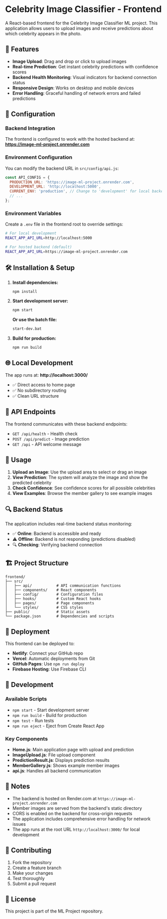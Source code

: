 # Celebrity Image Classifier - Frontend

A React-based frontend for the Celebrity Image Classifier ML project. This application allows users to upload images and receive predictions about which celebrity appears in the photo.

## 🚀 Features

- **Image Upload**: Drag and drop or click to upload images
- **Real-time Prediction**: Get instant celebrity predictions with confidence scores
- **Backend Health Monitoring**: Visual indicators for backend connection status
- **Responsive Design**: Works on desktop and mobile devices
- **Error Handling**: Graceful handling of network errors and failed predictions

## 🔧 Configuration

### Backend Integration

The frontend is configured to work with the hosted backend at:
**https://image-ml-project.onrender.com**

### Environment Configuration

You can modify the backend URL in `src/config/api.js`:

```javascript
const API_CONFIG = {
  PRODUCTION_URL: 'https://image-ml-project.onrender.com',
  DEVELOPMENT_URL: 'http://localhost:5000',
  CURRENT_ENV: 'production', // Change to 'development' for local backend
  // ...
};
```

### Environment Variables

Create a `.env` file in the frontend root to override settings:

```bash
# For local development
REACT_APP_API_URL=http://localhost:5000

# For hosted backend (default)
REACT_APP_API_URL=https://image-ml-project.onrender.com
```

## 🛠️ Installation & Setup

1. **Install dependencies:**
   ```bash
   npm install
   ```

2. **Start development server:**
   ```bash
   npm start
   ```
   
   **Or use the batch file:**
   ```bash
   start-dev.bat
   ```

3. **Build for production:**
   ```bash
   npm run build
   ```

## 🌐 Local Development

The app runs at: **http://localhost:3000/**

- ✅ Direct access to home page
- ✅ No subdirectory routing
- ✅ Clean URL structure

## 📡 API Endpoints

The frontend communicates with these backend endpoints:

- `GET /api/health` - Health check
- `POST /api/predict` - Image prediction
- `GET /api` - API welcome message

## 🎯 Usage

1. **Upload an Image**: Use the upload area to select or drag an image
2. **View Prediction**: The system will analyze the image and show the predicted celebrity
3. **Check Confidence**: See confidence scores for all possible celebrities
4. **View Examples**: Browse the member gallery to see example images

## 🔍 Backend Status

The application includes real-time backend status monitoring:

- ✅ **Online**: Backend is accessible and ready
- ⚠️ **Offline**: Backend is not responding (predictions disabled)
- 🔍 **Checking**: Verifying backend connection

## 🏗️ Project Structure

```
frontend/
├── src/
│   ├── api/           # API communication functions
│   ├── components/    # React components
│   ├── config/        # Configuration files
│   ├── hooks/         # Custom React hooks
│   ├── pages/         # Page components
│   └── styles/        # CSS styles
├── public/            # Static assets
└── package.json       # Dependencies and scripts
```

## 🚀 Deployment

This frontend can be deployed to:

- **Netlify**: Connect your GitHub repo
- **Vercel**: Automatic deployments from Git
- **GitHub Pages**: Use `npm run deploy`
- **Firebase Hosting**: Use Firebase CLI

## 🔧 Development

### Available Scripts

- `npm start` - Start development server
- `npm run build` - Build for production
- `npm test` - Run tests
- `npm run eject` - Eject from Create React App

### Key Components

- **Home.js**: Main application page with upload and prediction
- **ImageUpload.js**: File upload component
- **PredictionResult.js**: Displays prediction results
- **MemberGallery.js**: Shows example member images
- **api.js**: Handles all backend communication

## 📝 Notes

- The backend is hosted on Render.com at `https://image-ml-project.onrender.com`
- Member images are served from the backend's static directory
- CORS is enabled on the backend for cross-origin requests
- The application includes comprehensive error handling for network issues
- The app runs at the root URL `http://localhost:3000/` for local development

## 🤝 Contributing

1. Fork the repository
2. Create a feature branch
3. Make your changes
4. Test thoroughly
5. Submit a pull request

## 📄 License

This project is part of the ML Project repository.
